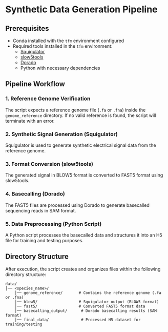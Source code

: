 # Synthetic Data Generation Pipeline

## Prerequisites
- Conda installed with the `tfm` environment configured
- Required tools installed in the `tfm` environment:
  - [Squigulator](https://github.com/hasindu2008/squigulator)
  - [slow5tools](https://github.com/hasindu2008/slow5tools)
  - [Dorado](https://github.com/nanoporetech/dorado)
  - Python with necessary dependencies

## Pipeline Workflow

### 1. Reference Genome Verification
The script expects a reference genome file (`.fa` or `.fna`) inside the `genome_reference` directory. If no valid reference is found, the script will terminate with an error.

### 2. Synthetic Signal Generation (Squigulator)
Squigulator is used to generate synthetic electrical signal data from the reference genome.

### 3. Format Conversion (slow5tools)
The generated signal in BLOW5 format is converted to FAST5 format using slow5tools.

### 4. Basecalling (Dorado)
The FAST5 files are processed using Dorado to generate basecalled sequencing reads in SAM format.

### 5. Data Preprocessing (Python Script)
A Python script processes the basecalled data and structures it into an H5 file for training and testing purposes.

## Directory Structure
After execution, the script creates and organizes files within the following directory structure:

```
data/
│── <species_name>/
    │── genome_reference/       # Contains the reference genome (.fa or .fna)
    │── blow5/                  # Squigulator output (BLOW5 format)
    │── fast5/                  # Converted FAST5 format data
    │── basecalling_output/      # Dorado basecalling results (SAM format)
    │── final_data/              # Processed H5 dataset for training/testing
```
